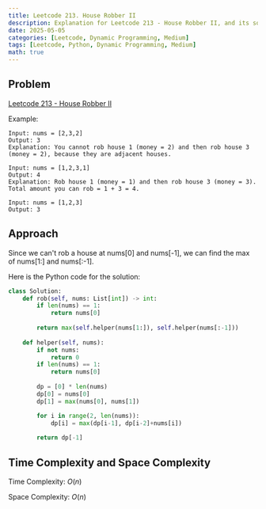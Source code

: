 ```yaml
---
title: Leetcode 213. House Robber II
description: Explanation for Leetcode 213 - House Robber II, and its solution in Python.
date: 2025-05-05
categories: [Leetcode, Dynamic Programming, Medium]
tags: [Leetcode, Python, Dynamic Programming, Medium]
math: true
---
```


## Problem
[Leetcode 213 - House Robber II](https://leetcode.com/problems/house-robber-ii/description/)

Example:
```
Input: nums = [2,3,2]
Output: 3
Explanation: You cannot rob house 1 (money = 2) and then rob house 3 (money = 2), because they are adjacent houses.

Input: nums = [1,2,3,1]
Output: 4
Explanation: Rob house 1 (money = 1) and then rob house 3 (money = 3).
Total amount you can rob = 1 + 3 = 4.

Input: nums = [1,2,3]
Output: 3
```

## Approach

Since we can't rob a house at nums[0] and nums[-1], we can find the max of nums[1:] and nums[:-1].

Here is the Python code for the solution:
```python
class Solution:
    def rob(self, nums: List[int]) -> int:
        if len(nums) == 1:
            return nums[0]
        
        return max(self.helper(nums[1:]), self.helper(nums[:-1]))
    
    def helper(self, nums):
        if not nums:
            return 0
        if len(nums) == 1:
            return nums[0]
        
        dp = [0] * len(nums)
        dp[0] = nums[0]
        dp[1] = max(nums[0], nums[1])

        for i in range(2, len(nums)):
            dp[i] = max(dp[i-1], dp[i-2]+nums[i])
        
        return dp[-1]    
```
## Time Complexity and Space Complexity

Time Complexity: $O(n)$

Space Complexity: $O(n)$